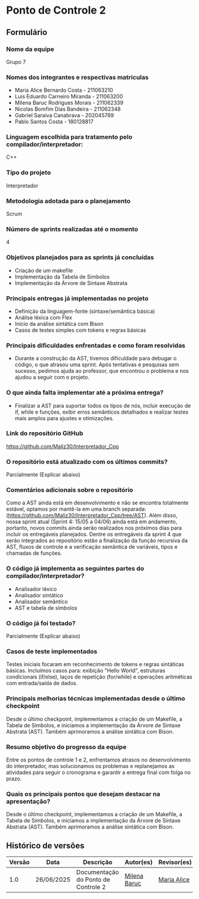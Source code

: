 # Ponto de Controle 2

## Formulário

### Nome da equipe

Grupo 7

### Nomes dos integrantes e respectivas matrículas

- Maria Alice Bernardo Costa - 211063210
- Luis Eduardo Carneiro Miranda - 211063200
- Milena Baruc Rodrigues Morais - 211062339
- Nicolas Bomfim Dias Bandeira - 211062348
- Gabriel Saraiva Canabrava -  202045769
- Pablo Santos Costa - 180128817

### Linguagem escolhida para tratamento pelo compilador/interpretador:

C++

### Tipo do projeto

Interpretador

### Metodologia adotada para o planejamento

Scrum

### Número de sprints realizadas até o momento

4

### Objetivos planejados para as sprints já concluídas

- Criação de um makefile
- Implementação da Tabela de Simbolos
- Implementação da Árvore de Sintaxe Abstrata


### Principais entregas já implementadas no projeto

- Definição da linguagem-fonte (sintaxe/semântica básica)
- Análise léxica com Flex
- Início da análise sintática com Bison
- Casos de testes simples com tokens e regras básicas

### Principais dificuldades enfrentadas e como foram resolvidas

- Durante a construção da AST, tivemos dificuldade para debugar o código, o que atrasou uma sprint. Após tentativas e pesquisas sem sucesso, pedimos ajuda ao professor, que encontrou o problema e nos ajudou a seguir com o projeto.

### O que ainda falta implementar até a próxima entrega?

- Finalizar a AST para suportar todos os tipos de nós, incluir execução de if, while e funções, exibir erros semânticos detalhados e realizar testes mais amplos para ajustes e otimizações.

### Link do repositório GitHub

https://github.com/Maliz30/Interpretador_Cpp

### O repositório está atualizado com os últimos commits?

Parcialmente (Explicar abaixo)


### Comentários adicionais sobre o repositório

Como a AST ainda está em desenvolvimento e não se encontra totalmente estável, optamos por mantê-la em uma branch separada:  (https://github.com/Maliz30/Interpretador_Cpp/tree/AST). Além disso, nossa sprint atual (Sprint 4: 15/05 a 04/06) ainda está em andamento, portanto, novos commits ainda serão realizados nos próximos dias para incluir os entregáveis planejados. Dentre os entregáveis da sprint 4 que serão integrados ao repositório estão a finalização da função recursiva da AST, fluxos de controle e a verificação semântica de variáveis, tipos e chamadas de funções.

### O código já implementa as seguintes partes do compilador/interpretador?

- Analisador léxico
- Analisador sintático
- Analisador semântico
- AST e tabela de símbolos

### O código já foi testado?

Parcialmente (Explicar abaixo)

### Casos de teste implementados

Testes iniciais focaram em reconhecimento de tokens e regras sintáticas básicas. Incluímos casos para: exibição "Hello World", estruturas condicionais (if/else), laços de repetição (for/while) e operações aritméticas com entrada/saída de dados.

### Principais melhorias técnicas implementadas desde o último checkpoint

Desde o último checkpoint, implementamos a criação de um Makefile, a Tabela de Símbolos, e iniciamos a implementação da Árvore de Sintaxe Abstrata (AST). Também aprimoramos a análise sintática com Bison.

### Resumo objetivo do progresso da equipe

Entre os pontos de controle 1 e 2, enfrentamos atrasos no desenvolvimento do interpretador, mas solucionamos os problemas e replanejamos as atividades para seguir o cronograma e garantir a entrega final com folga no prazo.

### Quais os principais pontos que desejam destacar na apresentação?

Desde o último checkpoint, implementamos a criação de um Makefile, a Tabela de Símbolos, e iniciamos a implementação da Árvore de Sintaxe Abstrata (AST). Também aprimoramos a análise sintática com Bison.

## Histórico de versões


| Versão |    Data    | Descrição                       | Autor(es)                                 | Revisor(es)                                         |
|--------|:----------:|---------------------------------|-------------------------------------------|-----------------------------------------------------|
| 1.0    | 26/06/2025 | Documentação do Ponto de Controle 2 | [Milena Baruc](https://github.com/MilenaBaruc)  | [Maria Alice](https://github.com/Maliz30) |

